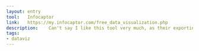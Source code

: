 ```yaml
---
layout: entry
tool:	Infocaptor
link:	https://my.infocaptor.com/free_data_visualization.php
description:	Can't say I like this tool very much, as their exporting options are somewhat limited there are better options
tags:
- dataviz	
---
```

